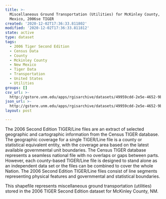 ```yaml
---
title: >-
  Miscellaneous Ground Transportation (Utilities) for McKinley County, New
  Mexico, 2006se TIGER
created: '2020-12-02T17:36:33.811802'
modified: '2020-12-02T17:36:33.811812'
state: active
type: dataset
tags:
  - 2006 Tiger Second Edition
  - Census Data
  - County
  - Mckinley County
  - New Mexico
  - Tiger Data
  - Transportation
  - United States
  - Utilities
groups: []
csv_url: >-
  http://gstore.unm.edu/apps/rgisarchive/datasets/49959cdd-2e5e-4652-9bd0-13eb75455e8e/tgr2006se_mcki_lkc.derived.csv
json_url: >-
  http://gstore.unm.edu/apps/rgisarchive/datasets/49959cdd-2e5e-4652-9bd0-13eb75455e8e/tgr2006se_mcki_lkc.derived.json
layout: post

---
```

The 2006 Second Edition TIGER/Line files are an extract of selected geographic and cartographic information from the Census TIGER database.  The geographic coverage for a single TIGER/Line file is a county or statistical equivalent entity, with the coverage area based on the latest available governmental unit boundaries. The Census TIGER database represents a seamless national file with no overlaps or gaps between parts.  However, each county-based TIGER/Line file is designed to stand alone as an independent data set or the files can be combined to cover the whole Nation.  The 2006 Second Edition  TIGER/Line files consist of line segments representing physical features and governmental and statistical boundaries.  

This shapefile represents miscellaneous ground transportation (utilities) stored in the 2006 TIGER Second Edition dataset for McKinley County, NM.
